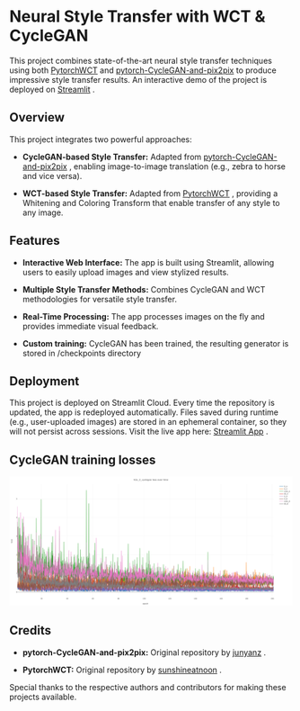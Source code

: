# Neural Style Transfer with WCT & CycleGAN 
This project combines state-of-the-art neural style transfer techniques using both [PytorchWCT](https://github.com/sunshineatnoon/PytorchWCT)  and [pytorch-CycleGAN-and-pix2pix](https://github.com/junyanz/pytorch-CycleGAN-and-pix2pix)  to produce impressive style transfer results. An interactive demo of the project is deployed on [Streamlit](https://styletransferwctcyclegan.streamlit.app/) .
## Overview 

This project integrates two powerful approaches:
 
- **CycleGAN-based Style Transfer:**  Adapted from [pytorch-CycleGAN-and-pix2pix](https://github.com/junyanz/pytorch-CycleGAN-and-pix2pix) , enabling image-to-image translation (e.g., zebra to horse and vice versa).
 
- **WCT-based Style Transfer:**  Adapted from [PytorchWCT](https://github.com/sunshineatnoon/PytorchWCT) , providing a Whitening and Coloring Transform that enable transfer of any style to any image.

## Features 
 
- **Interactive Web Interface:** 
The app is built using Streamlit, allowing users to easily upload images and view stylized results.
 
- **Multiple Style Transfer Methods:** 
Combines CycleGAN and WCT methodologies for versatile style transfer.
 
- **Real-Time Processing:** 
The app processes images on the fly and provides immediate visual feedback.

- **Custom training:**
CycleGAN has been trained, the resulting generator is stored in /checkpoints directory

## Deployment 

This project is deployed on Streamlit Cloud. Every time the repository is updated, the app is redeployed automatically. Files saved during runtime (e.g., user-uploaded images) are stored in an ephemeral container, so they will not persist across sessions.
Visit the live app here: [Streamlit App](https://styletransferwctcyclegan.streamlit.app/) .

## CycleGAN training losses
![Training losses](newplot.png)

## Credits 
 
- **pytorch-CycleGAN-and-pix2pix:** 
Original repository by [junyanz](https://github.com/junyanz/pytorch-CycleGAN-and-pix2pix) .
 
- **PytorchWCT:** 
Original repository by [sunshineatnoon](https://github.com/sunshineatnoon/PytorchWCT) .

Special thanks to the respective authors and contributors for making these projects available.
